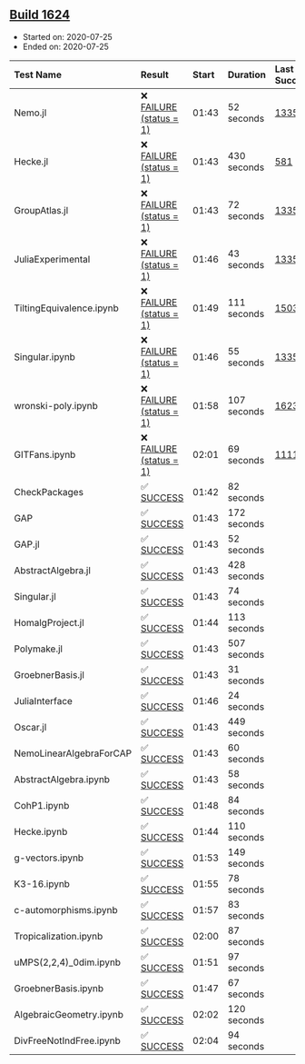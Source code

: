 ## [Build 1624](https://oscarci.mathematik.uni-kl.de/job/oscar-julia-1.4/1624/)

* Started on: 2020-07-25
* Ended on: 2020-07-25

| Test Name    | Result | Start | Duration | Last Success | First Failure |
|:-------------|:-------|:------|:---------|:-------------|:--------------|
| Nemo.jl | ❌ [FAILURE (status = 1)](https://oscarci.mathematik.uni-kl.de/job/oscar-julia-1.4/1624/artifact/logs/build-1624/Nemo.jl.log) | 01:43 | 52 seconds | [1335](https://oscarci.mathematik.uni-kl.de/job/oscar-julia-1.4/1335/) | [1336](https://oscarci.mathematik.uni-kl.de/job/oscar-julia-1.4/1336/) |
| Hecke.jl | ❌ [FAILURE (status = 1)](https://oscarci.mathematik.uni-kl.de/job/oscar-julia-1.4/1624/artifact/logs/build-1624/Hecke.jl.log) | 01:43 | 430 seconds | [581](https://oscarci.mathematik.uni-kl.de/job/oscar-julia-1.4/581/) | [582](https://oscarci.mathematik.uni-kl.de/job/oscar-julia-1.4/582/) |
| GroupAtlas.jl | ❌ [FAILURE (status = 1)](https://oscarci.mathematik.uni-kl.de/job/oscar-julia-1.4/1624/artifact/logs/build-1624/GroupAtlas.jl.log) | 01:43 | 72 seconds | [1335](https://oscarci.mathematik.uni-kl.de/job/oscar-julia-1.4/1335/) | [1336](https://oscarci.mathematik.uni-kl.de/job/oscar-julia-1.4/1336/) |
| JuliaExperimental | ❌ [FAILURE (status = 1)](https://oscarci.mathematik.uni-kl.de/job/oscar-julia-1.4/1624/artifact/logs/build-1624/JuliaExperimental.log) | 01:46 | 43 seconds | [1335](https://oscarci.mathematik.uni-kl.de/job/oscar-julia-1.4/1335/) | [1336](https://oscarci.mathematik.uni-kl.de/job/oscar-julia-1.4/1336/) |
| TiltingEquivalence.ipynb | ❌ [FAILURE (status = 1)](https://oscarci.mathematik.uni-kl.de/job/oscar-julia-1.4/1624/artifact/logs/build-1624/TiltingEquivalence.ipynb.log) | 01:49 | 111 seconds | [1503](https://oscarci.mathematik.uni-kl.de/job/oscar-julia-1.4/1503/) | [1504](https://oscarci.mathematik.uni-kl.de/job/oscar-julia-1.4/1504/) |
| Singular.ipynb | ❌ [FAILURE (status = 1)](https://oscarci.mathematik.uni-kl.de/job/oscar-julia-1.4/1624/artifact/logs/build-1624/Singular.ipynb.log) | 01:46 | 55 seconds | [1335](https://oscarci.mathematik.uni-kl.de/job/oscar-julia-1.4/1335/) | [1336](https://oscarci.mathematik.uni-kl.de/job/oscar-julia-1.4/1336/) |
| wronski-poly.ipynb | ❌ [FAILURE (status = 1)](https://oscarci.mathematik.uni-kl.de/job/oscar-julia-1.4/1624/artifact/logs/build-1624/wronski-poly.ipynb.log) | 01:58 | 107 seconds | [1623](https://oscarci.mathematik.uni-kl.de/job/oscar-julia-1.4/1623/) | [1624](https://oscarci.mathematik.uni-kl.de/job/oscar-julia-1.4/1624/) |
| GITFans.ipynb | ❌ [FAILURE (status = 1)](https://oscarci.mathematik.uni-kl.de/job/oscar-julia-1.4/1624/artifact/logs/build-1624/GITFans.ipynb.log) | 02:01 | 69 seconds | [1111](https://oscarci.mathematik.uni-kl.de/job/oscar-julia-1.4/1111/) | [1112](https://oscarci.mathematik.uni-kl.de/job/oscar-julia-1.4/1112/) |
| CheckPackages | ✅ [SUCCESS](https://oscarci.mathematik.uni-kl.de/job/oscar-julia-1.4/1624/artifact/logs/build-1624/CheckPackages.log) | 01:42 | 82 seconds |  |  |
| GAP | ✅ [SUCCESS](https://oscarci.mathematik.uni-kl.de/job/oscar-julia-1.4/1624/artifact/logs/build-1624/GAP.log) | 01:43 | 172 seconds |  |  |
| GAP.jl | ✅ [SUCCESS](https://oscarci.mathematik.uni-kl.de/job/oscar-julia-1.4/1624/artifact/logs/build-1624/GAP.jl.log) | 01:43 | 52 seconds |  |  |
| AbstractAlgebra.jl | ✅ [SUCCESS](https://oscarci.mathematik.uni-kl.de/job/oscar-julia-1.4/1624/artifact/logs/build-1624/AbstractAlgebra.jl.log) | 01:43 | 428 seconds |  |  |
| Singular.jl | ✅ [SUCCESS](https://oscarci.mathematik.uni-kl.de/job/oscar-julia-1.4/1624/artifact/logs/build-1624/Singular.jl.log) | 01:43 | 74 seconds |  |  |
| HomalgProject.jl | ✅ [SUCCESS](https://oscarci.mathematik.uni-kl.de/job/oscar-julia-1.4/1624/artifact/logs/build-1624/HomalgProject.jl.log) | 01:44 | 113 seconds |  |  |
| Polymake.jl | ✅ [SUCCESS](https://oscarci.mathematik.uni-kl.de/job/oscar-julia-1.4/1624/artifact/logs/build-1624/Polymake.jl.log) | 01:43 | 507 seconds |  |  |
| GroebnerBasis.jl | ✅ [SUCCESS](https://oscarci.mathematik.uni-kl.de/job/oscar-julia-1.4/1624/artifact/logs/build-1624/GroebnerBasis.jl.log) | 01:43 | 31 seconds |  |  |
| JuliaInterface | ✅ [SUCCESS](https://oscarci.mathematik.uni-kl.de/job/oscar-julia-1.4/1624/artifact/logs/build-1624/JuliaInterface.log) | 01:46 | 24 seconds |  |  |
| Oscar.jl | ✅ [SUCCESS](https://oscarci.mathematik.uni-kl.de/job/oscar-julia-1.4/1624/artifact/logs/build-1624/Oscar.jl.log) | 01:43 | 449 seconds |  |  |
| NemoLinearAlgebraForCAP | ✅ [SUCCESS](https://oscarci.mathematik.uni-kl.de/job/oscar-julia-1.4/1624/artifact/logs/build-1624/NemoLinearAlgebraForCAP.log) | 01:43 | 60 seconds |  |  |
| AbstractAlgebra.ipynb | ✅ [SUCCESS](https://oscarci.mathematik.uni-kl.de/job/oscar-julia-1.4/1624/artifact/logs/build-1624/AbstractAlgebra.ipynb.log) | 01:43 | 58 seconds |  |  |
| CohP1.ipynb | ✅ [SUCCESS](https://oscarci.mathematik.uni-kl.de/job/oscar-julia-1.4/1624/artifact/logs/build-1624/CohP1.ipynb.log) | 01:48 | 84 seconds |  |  |
| Hecke.ipynb | ✅ [SUCCESS](https://oscarci.mathematik.uni-kl.de/job/oscar-julia-1.4/1624/artifact/logs/build-1624/Hecke.ipynb.log) | 01:44 | 110 seconds |  |  |
| g-vectors.ipynb | ✅ [SUCCESS](https://oscarci.mathematik.uni-kl.de/job/oscar-julia-1.4/1624/artifact/logs/build-1624/g-vectors.ipynb.log) | 01:53 | 149 seconds |  |  |
| K3-16.ipynb | ✅ [SUCCESS](https://oscarci.mathematik.uni-kl.de/job/oscar-julia-1.4/1624/artifact/logs/build-1624/K3-16.ipynb.log) | 01:55 | 78 seconds |  |  |
| c-automorphisms.ipynb | ✅ [SUCCESS](https://oscarci.mathematik.uni-kl.de/job/oscar-julia-1.4/1624/artifact/logs/build-1624/c-automorphisms.ipynb.log) | 01:57 | 83 seconds |  |  |
| Tropicalization.ipynb | ✅ [SUCCESS](https://oscarci.mathematik.uni-kl.de/job/oscar-julia-1.4/1624/artifact/logs/build-1624/Tropicalization.ipynb.log) | 02:00 | 87 seconds |  |  |
| uMPS(2,2,4)_0dim.ipynb | ✅ [SUCCESS](https://oscarci.mathematik.uni-kl.de/job/oscar-julia-1.4/1624/artifact/logs/build-1624/uMPS-2-2-4-_0dim.ipynb.log) | 01:51 | 97 seconds |  |  |
| GroebnerBasis.ipynb | ✅ [SUCCESS](https://oscarci.mathematik.uni-kl.de/job/oscar-julia-1.4/1624/artifact/logs/build-1624/GroebnerBasis.ipynb.log) | 01:47 | 67 seconds |  |  |
| AlgebraicGeometry.ipynb | ✅ [SUCCESS](https://oscarci.mathematik.uni-kl.de/job/oscar-julia-1.4/1624/artifact/logs/build-1624/AlgebraicGeometry.ipynb.log) | 02:02 | 120 seconds |  |  |
| DivFreeNotIndFree.ipynb | ✅ [SUCCESS](https://oscarci.mathematik.uni-kl.de/job/oscar-julia-1.4/1624/artifact/logs/build-1624/DivFreeNotIndFree.ipynb.log) | 02:04 | 94 seconds |  |  |
